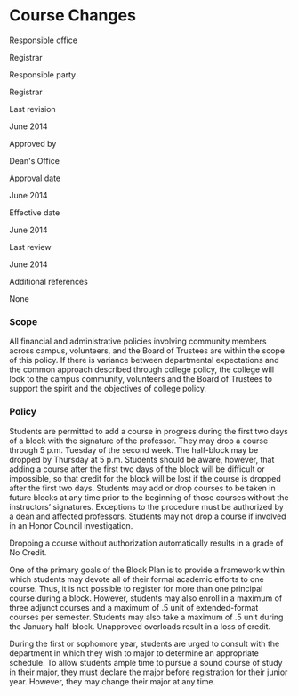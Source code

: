 Course Changes
==============

Responsible office

Registrar

Responsible party

Registrar

Last revision

June 2014

Approved by

Dean's Office

Approval date

June 2014

Effective date

June 2014

Last review

June 2014

Additional references

None

### Scope

All financial and administrative policies involving community members across campus, volunteers, and the Board of Trustees are within the scope of this policy. If there is variance between departmental expectations and the common approach described through college policy, the college will look to the campus community, volunteers and the Board of Trustees to support the spirit and the objectives of college policy.

### Policy

Students are permitted to add a course in progress during the first two days of a block with the signature of the professor. They may drop a course through 5 p.m. Tuesday of the second week. The half-block may be dropped by Thursday at 5 p.m. Students should be aware, however, that adding a course after the first two days of the block will be difficult or impossible, so that credit for the block will be lost if the course is dropped after the first two days. Students may add or drop courses to be taken in future blocks at any time prior to the beginning of those courses without the instructors’ signatures. Exceptions to the procedure must be authorized by a dean and affected professors. Students may not drop a course if involved in an Honor Council investigation.

Dropping a course without authorization automatically results in a grade of No Credit.

One of the primary goals of the Block Plan is to provide a framework within which students may devote all of their formal academic efforts to one course. Thus, it is not possible to register for more than one principal course during a block. However, students may also enroll in a maximum of three adjunct courses and a maximum of .5 unit of extended-format courses per semester. Students may also take a maximum of .5 unit during the January half-block. Unapproved overloads result in a loss of credit.

During the first or sophomore year, students are urged to consult with the department in which they wish to major to determine an appropriate schedule. To allow students ample time to pursue a sound course of study in their major, they must declare the major before registration for their junior year. However, they may change their major at any time.